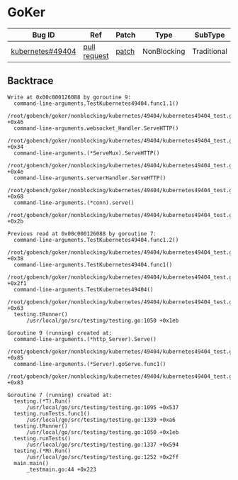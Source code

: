 
# GoKer

| Bug ID|  Ref | Patch | Type | SubType | SubsubType |
| ----  | ---- | ----  | ---- | ---- | ---- |
|[kubernetes#49404]|[pull request]|[patch]| NonBlocking | Traditional | Data race |

[kubernetes#49404]:(kubernetes49404_test.go)
[patch]:https://github.com/kubernetes/kubernetes/pull/49404/files
[pull request]:https://github.com/kubernetes/kubernetes/pull/49404
 

## Backtrace

```
Write at 0x00c000126088 by goroutine 9:
  command-line-arguments.TestKubernetes49404.func1.1()
      /root/gobench/goker/nonblocking/kubernetes/49404/kubernetes49404_test.go:130 +0x46
  command-line-arguments.websocket_Handler.ServeHTTP()
      /root/gobench/goker/nonblocking/kubernetes/49404/kubernetes49404_test.go:17 +0x34
  command-line-arguments.(*ServeMux).ServeHTTP()
      /root/gobench/goker/nonblocking/kubernetes/49404/kubernetes49404_test.go:51 +0x4e
  command-line-arguments.serverHandler.ServeHTTP()
      /root/gobench/goker/nonblocking/kubernetes/49404/kubernetes49404_test.go:101 +0x68
  command-line-arguments.(*conn).serve()
      /root/gobench/goker/nonblocking/kubernetes/49404/kubernetes49404_test.go:92 +0x2b

Previous read at 0x00c000126088 by goroutine 7:
  command-line-arguments.TestKubernetes49404.func1.2()
      /root/gobench/goker/nonblocking/kubernetes/49404/kubernetes49404_test.go:138 +0x38
  command-line-arguments.TestKubernetes49404.func1()
      /root/gobench/goker/nonblocking/kubernetes/49404/kubernetes49404_test.go:142 +0x2f1
  command-line-arguments.TestKubernetes49404()
      /root/gobench/goker/nonblocking/kubernetes/49404/kubernetes49404_test.go:142 +0x63
  testing.tRunner()
      /usr/local/go/src/testing/testing.go:1050 +0x1eb

Goroutine 9 (running) created at:
  command-line-arguments.(*http_Server).Serve()
      /root/gobench/goker/nonblocking/kubernetes/49404/kubernetes49404_test.go:110 +0x85
  command-line-arguments.(*Server).goServe.func1()
      /root/gobench/goker/nonblocking/kubernetes/49404/kubernetes49404_test.go:83 +0x83

Goroutine 7 (running) created at:
  testing.(*T).Run()
      /usr/local/go/src/testing/testing.go:1095 +0x537
  testing.runTests.func1()
      /usr/local/go/src/testing/testing.go:1339 +0xa6
  testing.tRunner()
      /usr/local/go/src/testing/testing.go:1050 +0x1eb
  testing.runTests()
      /usr/local/go/src/testing/testing.go:1337 +0x594
  testing.(*M).Run()
      /usr/local/go/src/testing/testing.go:1252 +0x2ff
  main.main()
      _testmain.go:44 +0x223
```

